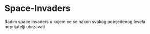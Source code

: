 # Space-Invaders
Radim space invaders u kojem ce se nakon svakog pobijedenog levela neprijatelji ubrzavati

